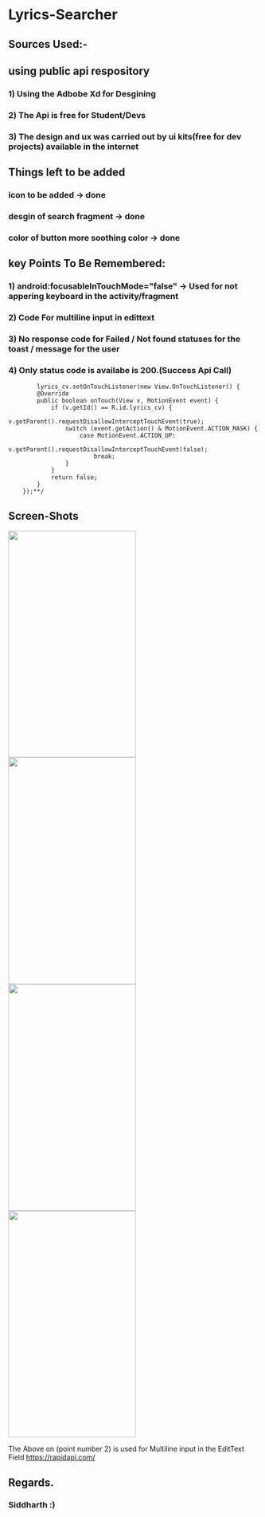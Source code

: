 # Lyrics-Searcher

## Sources Used:-

## using public api respository
### 1) Using the Adbobe Xd for Desgining
### 2) The Api is free for Student/Devs
### 3) The design and ux was carried out by ui kits(free for dev projects) available in the internet

## Things left to be added
### icon to be added -> done
### desgin of search fragment -> done
### color of button more soothing color -> done
## 



## key Points To Be Remembered:
### 1) android:focusableInTouchMode="false" -> Used for not appering keyboard in the activity/fragment
### 2) Code For multiline input in edittext
### 3) No response code for Failed / Not found statuses for the toast / message for the user
### 4) Only status code is availabe is 200.(Success Api Call)

            lyrics_cv.setOnTouchListener(new View.OnTouchListener() {
            @Override
            public boolean onTouch(View v, MotionEvent event) {
                if (v.getId() == R.id.lyrics_cv) {
                    v.getParent().requestDisallowInterceptTouchEvent(true);
                    switch (event.getAction() & MotionEvent.ACTION_MASK) {
                        case MotionEvent.ACTION_UP:
                            v.getParent().requestDisallowInterceptTouchEvent(false);
                            break;
                    }
                }
                return false;
            }
        });**/  
        
        
<p align="center">

## Screen-Shots

  <a target="_blank" rel="noopener noreferrer" href="https://user-images.githubusercontent.com/40432616/102018789-7fe3f780-3d95-11eb-9204-212faeb821fa.jpg"><img src="https://user-images.githubusercontent.com/40432616/102018789-7fe3f780-3d95-11eb-9204-212faeb821fa.jpg" style="max-width:100%;" width="256" height="455"></a>
  <a target="_blank" rel="noopener noreferrer" href="https://user-images.githubusercontent.com/40432616/102018794-82465180-3d95-11eb-90d0-5bc242f32851.jpg"><img src="https://user-images.githubusercontent.com/40432616/102018794-82465180-3d95-11eb-90d0-5bc242f32851.jpg" style="max-width:100%;" width="256" height="455"></a>
  <a target="_blank" rel="noopener noreferrer" href="https://user-images.githubusercontent.com/40432616/102018795-82dee800-3d95-11eb-87f3-48099f3d6567.jpg"><img src="https://user-images.githubusercontent.com/40432616/102018795-82dee800-3d95-11eb-87f3-48099f3d6567.jpg" style="max-width:100%;" width="256" height="455"></a>
  <a target="_blank" rel="noopener noreferrer" href="https://user-images.githubusercontent.com/40432616/102018797-85d9d880-3d95-11eb-8c00-0e036af0229b.jpg"><img src="https://user-images.githubusercontent.com/40432616/102018797-85d9d880-3d95-11eb-8c00-0e036af0229b.jpg" style="max-width:100%;" width="256" height="455"></a>
</p>

The Above on (point number 2) is used for Multiline input in the EditText Field https://rapidapi.com/

## Regards.
### Siddharth :)

